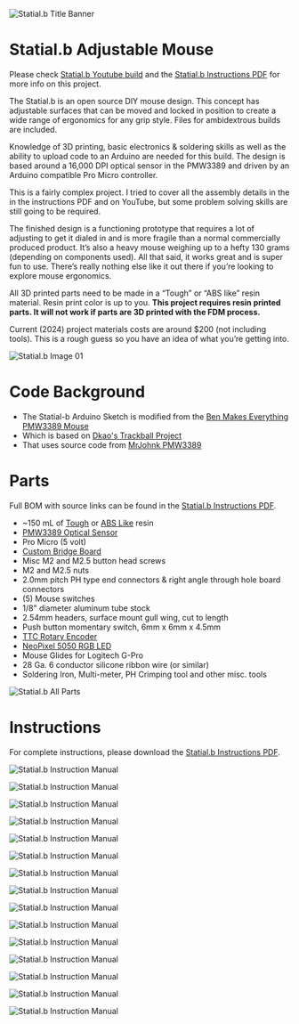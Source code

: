 ![Statial.b Title Banner](img/banner.png)

# Statial.b Adjustable Mouse
Please check [Statial.b Youtube build](youtube) and the [Statial.b Instructions PDF](statial-b_instructions_v01-00.pdf) for more info on this project.

The Statial.b is an open source DIY mouse design. This concept has adjustable surfaces that can be moved and locked in position to create a wide range of ergonomics for any grip style. Files for ambidextrous builds are included.

Knowledge of 3D printing, basic electronics & soldering skills as well as the ability to upload code to an Arduino are needed for this build. The design is based around a 16,000 DPI optical sensor in the PMW3389 and driven by an Arduino compatible Pro Micro controller.

This is a fairly complex project. I tried to cover all the assembly details in the in the instructions PDF and on YouTube, but some problem solving skills are still going to be required.

The finished design is a functioning prototype that requires a lot of adjusting to get it dialed in and is more fragile than a normal commercially produced product. It’s also a heavy mouse weighing up to a hefty 130 grams (depending on components used). All that said, it works great and is super fun to use. There’s really nothing else like it out there if you’re looking to explore mouse ergonomics.

All 3D printed parts need to be made in a “Tough” or “ABS like” resin material. Resin print color is up to you. **This project requires resin printed parts. 
It will not work if parts are 3D printed with the FDM process.**

Current (2024) project materials costs are around $200 (not including tools). This is a rough guess so you have an idea of what you’re getting into.

![Statial.b Image 01](img/image_01.png)


# Code Background
* The Statial-b Arduino Sketch is modified from the [Ben Makes Everything PMW3389 Mouse](https://github.com/BenMakesEverything/PMW3389_Mouse)
* Which is based on [Dkao's Trackball Project](https://github.com/dkao/Kensington_Expert_Mouse_PMW3389_Arduino)
* That uses source code from [MrJohnk PMW3389](https://github.com/mrjohnk/PMW3389DM)

# Parts
Full BOM with source links can be found in the [Statial.b Instructions PDF](statial-b_instructions_v01-00.pdf).

* ~150 mL of [Tough](https://formlabs.com/store/materials/tough-2000-resin/) or [ABS Like](https://store.anycubic.com/products/abs-like-resin-pro-2?srsltid=AfmBOorbNIAT1lDaxvKePQiVIKgR78rkpZjJtzsf-5b1XAJdDYxI4YjZ) resin
* [PMW3389 Optical Sensor](https://www.tindie.com/products/citizenjoe/pmw3389-motion-sensor/)
* Pro Micro (5 volt)
* [Custom Bridge Board](docs/PDF)
* Misc M2 and M2.5 button head screws
* M2 and M2.5 nuts
* 2.0mm pitch PH type end connectors & right angle through hole board connectors
* (5) Mouse switches
* 1/8" diameter aluminum tube stock
* 2.54mm headers, surface mount gull wing, cut to length
* Push button momentary switch, 6mm x 6mm x 4.5mm
* [TTC Rotary Encoder](https://www.amazon.com/dp/B0CF9FS3QS?_encoding=UTF8&psc=1&ref=cm_sw_r_cp_ud_dp_CJSM6787T27A3HG0CDGT&ref_=cm_sw_r_cp_ud_dp_CJSM6787T27A3HG0CDGT&social_share=cm_sw_r_cp_ud_dp_CJSM6787T27A3HG0CDGT&skipTwisterOG=1)
* [NeoPixel 5050 RGB LED](https://www.adafruit.com/product/1655)
* Mouse Glides for Logitech G-Pro
* 28 Ga. 6 conductor silicone ribbon wire (or similar)
* Soldering Iron, Multi-meter, PH Crimping tool and other misc. tools

![Statial.b All Parts](img/statial-b_allparts.JPG)



# Instructions
For complete instructions, please download the [Statial.b Instructions PDF](statial-b_instructions_v01-00.pdf).

![Statial.b Instruction Manual](img/statial-b_inst_06.png)

![Statial.b Instruction Manual](img/statial-b_inst_07.png)

![Statial.b Instruction Manual](img/statial-b_inst_10.png)

![Statial.b Instruction Manual](img/statial-b_inst_11.png)

![Statial.b Instruction Manual](img/statial-b_inst_12.png)

![Statial.b Instruction Manual](img/statial-b_inst_13.png)

![Statial.b Instruction Manual](img/statial-b_inst_14.png)

![Statial.b Instruction Manual](img/statial-b_inst_15.png)

![Statial.b Instruction Manual](img/statial-b_inst_16.png)

![Statial.b Instruction Manual](img/statial-b_inst_17.png)

![Statial.b Instruction Manual](img/statial-b_inst_18.png)

![Statial.b Instruction Manual](img/statial-b_inst_20.png)

![Statial.b Instruction Manual](img/statial-b_inst_21.png)

![Statial.b Instruction Manual](img/statial-b_inst_22.png)

![Statial.b Instruction Manual](img/statial-b_inst_23.png)